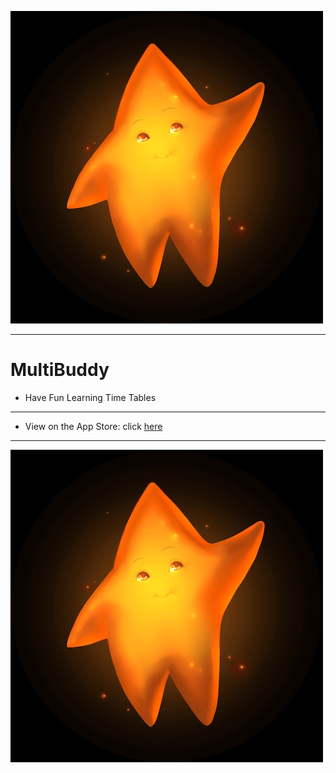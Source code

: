 ![logo](https://github.com/danispringer/docs/blob/master/images/star-400.jpg?raw=true&sanitize=true)
***
# MultiBuddy
- Have Fun Learning Time Tables
***
- View on the App Store: click [here](https://apps.apple.com/us/app/multibuddy/id6449202900)
***
![logo](https://github.com/danispringer/docs/blob/master/images/star-400.jpg?raw=true&sanitize=true)